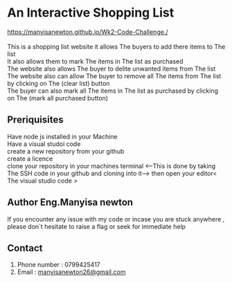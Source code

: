 # An Interactive Shopping List 

  <https://manyisanewton.github.io/Wk2-Code-Challenge./>  
  <br>
This  is a shopping list website it allows The buyers to add there items to The list <br>
It also allows them to mark The items in The list as purchased <br>
The website also allows The buyer to delite unwanted items from The list <br>
The website also can allow The buyer to remove all The items from The list by clicking on The (clear list) button <br>
The buyer can also mark all The items in The list as purchased by clicking on The (mark all purchased button) <br>
 ## Preriquisites
Have node js installed in your Machine <br>
Have a visual studoi code <br>
create a new repository from your github <br>
create a licence <br>
clone your repository in your machines terminal <--This is done by taking The SSH code in your github and cloning into it-->
then open your editor< The visual studio code >

## Author Eng.Manyisa newton 
If you encounter any issue with my code or incase you are stuck anywhere , please don`t hesitate to raise a flag or seek for immediate help
## Contact 
1. Phone number : 0799425417
2. Email : manyisanewton26@gmail.com 
